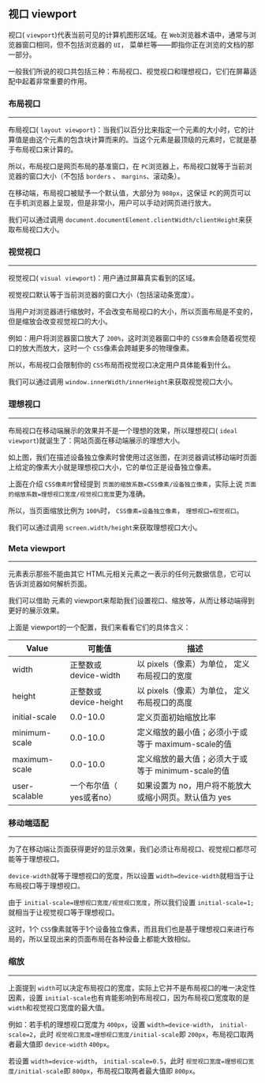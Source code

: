 ## 视口 viewport

视口( `viewport`)代表当前可见的计算机图形区域。在 `Web`浏览器术语中，通常与浏览器窗口相同，但不包括浏览器的 `UI`， 菜单栏等——即指你正在浏览的文档的那一部分。

一般我们所说的视口共包括三种：布局视口、视觉视口和理想视口，它们在屏幕适配中起着非常重要的作用。



### 布局视口

---

布局视口( `layout viewport`)：当我们以百分比来指定一个元素的大小时，它的计算值是由这个元素的包含块计算而来的。当这个元素是最顶级的元素时，它就是基于布局视口来计算的。

所以，布局视口是网页布局的基准窗口，在 `PC`浏览器上，布局视口就等于当前浏览器的窗口大小（不包括 `borders` 、 `margins`、滚动条）。

在移动端，布局视口被赋予一个默认值，大部分为 `980px`，这保证 `PC`的网页可以在手机浏览器上呈现，但是非常小，用户可以手动对网页进行放大。

我们可以通过调用 `document.documentElement.clientWidth/clientHeight`来获取布局视口大小。



### 视觉视口

---

视觉视口( `visual viewport`)：用户通过屏幕真实看到的区域。

视觉视口默认等于当前浏览器的窗口大小（包括滚动条宽度）。

当用户对浏览器进行缩放时，不会改变布局视口的大小，所以页面布局是不变的，但是缩放会改变视觉视口的大小。

例如：用户将浏览器窗口放大了 `200%`，这时浏览器窗口中的 `CSS像素`会随着视觉视口的放大而放大，这时一个 `CSS`像素会跨越更多的物理像素。

所以，布局视口会限制你的 `CSS`布局而视觉视口决定用户具体能看到什么。

我们可以通过调用 `window.innerWidth/innerHeight`来获取视觉视口大小。



### 理想视口

---

布局视口在移动端展示的效果并不是一个理想的效果，所以理想视口( `ideal viewport`)就诞生了：网站页面在移动端展示的理想大小。

如上图，我们在描述设备独立像素时曾使用过这张图，在浏览器调试移动端时页面上给定的像素大小就是理想视口大小，它的单位正是设备独立像素。

上面在介绍 `CSS像素时`曾经提到 `页面的缩放系数=CSS像素/设备独立像素`，实际上说 `页面的缩放系数=理想视口宽度/视觉视口宽度`更为准确。

所以，当页面缩放比例为 `100%`时， `CSS像素=设备独立像素`， `理想视口=视觉视口`。

我们可以通过调用 `screen.width/height`来获取理想视口大小。



### Meta viewport

---

<meta> 元素表示那些不能由其它 HTML元相关元素之一表示的任何元数据信息，它可以告诉浏览器如何解析页面。

我们可以借助 <meta>元素的 viewport来帮助我们设置视口、缩放等，从而让移动端得到更好的展示效果。
<meta name="viewport" content="width=device-width; initial-scale=1; maximum-scale=1; minimum-scale=1; user-scalable=no;">

上面是 viewport的一个配置，我们来看看它们的具体含义：

| Value         | 可能值                   | 描述                                                  |
| ------------- | ------------------------ | ----------------------------------------------------- |
| width         | 正整数或 device-width    | 以 pixels（像素）为单位， 定义布局视口的宽度          |
| height        | 正整数或 device-height   | 以 pixels（像素）为单位， 定义布局视口的高度          |
| initial-scale | 0.0-10.0                 | 定义页面初始缩放比率                                  |
| minimum-scale | 0.0-10.0                 | 定义缩放的最小值；必须小于或等于 maximum-scale的值    |
| maximum-scale | 0.0-10.0                 | 定义缩放的最大值；必须大于或等于 minimum-scale的值    |
| user-scalable | 一个布尔值（ yes或者no） | 如果设置为 no，用户将不能放大或缩小网页。默认值为 yes |



### 移动端适配

---

为了在移动端让页面获得更好的显示效果，我们必须让布局视口、视觉视口都尽可能等于理想视口。

`device-width`就等于理想视口的宽度，所以设置 `width=device-width`就相当于让布局视口等于理想视口。

由于 `initial-scale=理想视口宽度/视觉视口宽度`，所以我们设置 `initial-scale=1;`就相当于让视觉视口等于理想视口。

这时，1个 `CSS`像素就等于1个设备独立像素，而且我们也是基于理想视口来进行布局的，所以呈现出来的页面布局在各种设备上都能大致相似。



### 缩放

---

上面提到 `width`可以决定布局视口的宽度，实际上它并不是布局视口的唯一决定性因素，设置 `initial-scale`也有肯能影响到布局视口，因为布局视口宽度取的是 `width`和视觉视口宽度的最大值。

例如：若手机的理想视口宽度为 `400px`，设置 `width=device-width`， `initial-scale=2`，此时 `视觉视口宽度=理想视口宽度/initial-scale`即 `200px`，布局视口取两者最大值即 `device-width` `400px`。

若设置 `width=device-width`， `initial-scale=0.5`，此时 `视觉视口宽度=理想视口宽度/initial-scale`即 `800px`，布局视口取两者最大值即 `800px`。
